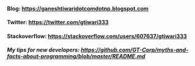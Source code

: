 #### Blog: https://ganeshtiwaridotcomdotnp.blogspot.com

#### Twitter: https://twitter.com/gtiwari333

#### Stackoverflow: https://stackoverflow.com/users/607637/gtiwari333

##### My tips for new developers: https://github.com/GT-Corp/myths-and-facts-about-programming/blob/master/README.md
 
 <!--
**gtiwari333/gtiwari333** is a ✨ _special_ ✨ repository because its `README.md` (this file) appears on your GitHub profile.

Here are some ideas to get you started:

- 🔭 I’m currently working on ...
- 🌱 I’m currently learning ...
- 👯 I’m looking to collaborate on ...
- 🤔 I’m looking for help with ...
- 💬 Ask me about ... Java
- 📫 How to reach me: gtiwari333
- 😄 Pronouns: ...
- ⚡ Fun fact: ...
 
 -->
